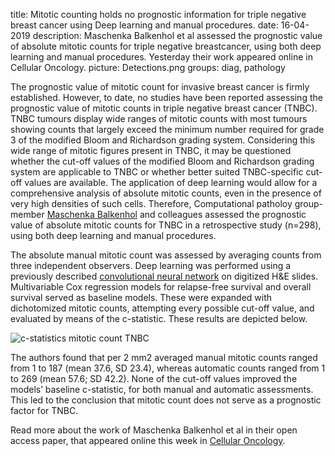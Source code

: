 title: Mitotic counting holds no prognostic information for triple negative breast cancer using Deep learning and manual procedures.
date: 16-04-2019
description: Maschenka Balkenhol et al assessed the prognostic value of absolute mitotic counts for triple negative breastcancer, using both deep learning and manual procedures. Yesterday their work appeared online in Cellular Oncology.
picture: Detections.png
groups: diag, pathology

The prognostic value of mitotic count for invasive breast cancer is firmly established. However, to date, no studies have been reported assessing the prognostic value of mitotic counts in triple negative breast cancer (TNBC). TNBC tumours display wide ranges of mitotic counts with most tumours showing counts that largely exceed the minimum number required for grade 3 of the modified Bloom and Richardson grading system. Considering this wide range of mitotic figures present in TNBC, it may be questioned whether the cut-off values of the modified Bloom and Richardson grading system are applicable to TNBC or whether better suited TNBC-specific cut-off values are available. The application of deep learning would allow for a comprehensive analysis of absolute mitotic counts, even in the presence of very high densities of such cells. Therefore, Computational patholoy group-member <a href="https://www.computationalpathologygroup.eu/members/maschenka-balkenhol/">Maschenka Balkenhol</a> and colleagues assessed the prognostic value of absolute mitotic counts for TNBC in a retrospective study (n=298), using both deep learning and manual procedures.

The absolute manual mitotic count was assessed by averaging counts from three independent observers. Deep learning was performed using a previously described <a href="https://ieeexplore.ieee.org/abstract/document/8327641">convolutional neural network</a> on digitized H&E slides. Multivariable Cox regression models for relapse-free survival and overall survival served as baseline models. These were expanded with dichotomized mitotic counts, attempting every possible cut-off value, and evaluated by means of the c-statistic. These results are depicted below. 

![c-statistics mitotic count TNBC]({filename}/images/news/Graph.jpg)

The authors found that per 2 mm2 averaged manual mitotic counts ranged from 1 to 187 (mean 37.6, SD 23.4), whereas automatic counts ranged from 1 to 269 (mean 57.6; SD 42.2). None of the cut-off values improved the models’ baseline c-statistic, for both manual and automatic assessments. This led to the conclusion that mitotic count does not serve as a prognostic factor for TNBC.

Read more about the work of Maschenka Balkenhol et al in their open access paper, that appeared online this week in <a href="https://link.springer.com/article/10.1007/s13402-019-00445-z">Cellular Oncology<a/>.
